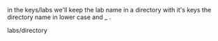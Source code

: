 in the keys/labs we'll keep the lab name in a directory with it's keys
the directory name in lower case and _ .

labs/directory 